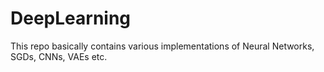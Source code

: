 # DeepLearning
This repo basically contains various implementations of Neural Networks, SGDs, CNNs, VAEs etc.
